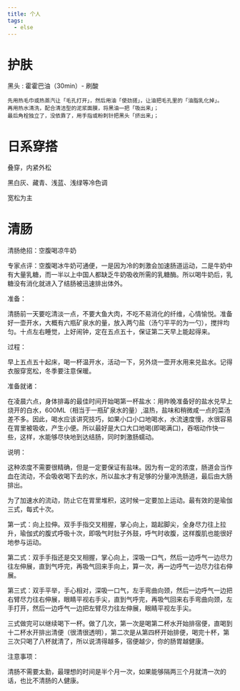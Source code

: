 ```yaml
---
title: 个人
tags:
  - else
---
```






# 护肤

黑头 : 霍霍巴油（30min）- 刷酸 

```text
先用热毛巾或热蒸汽让「毛孔打开」，然后用油「使劲搓」，让油把毛孔里的「油脂乳化掉」。
再用热水清洗，配合清洁型的泥浆面膜，将黑油一把「吸出来」；
最后角栓独立了，没依靠了，用手指或粉刺针把黑头「挤出来」；
```

# 日系穿搭

叠穿，内紧外松

黑白灰、藏青、浅蓝、浅绿等冷色调

宽松为主

# 清肠

清肠绝招：空腹喝凉牛奶

专家点评：空腹喝冰牛奶可通便，一是因为冷的刺激会加速肠道运动，二是牛奶中有大量乳糖，而一半以上中国人都缺乏牛奶吸收所需的乳糖酶。所以喝牛奶后，乳糖没有消化就进入了结肠被迅速排出体外。



准备：

清肠前一天要吃清淡一点，不要大鱼大肉，不吃不易消化的纤维，心情愉悦。准备好一壶开水，大概有六瓶矿泉水的量，放入两勺盐（汤勺平平的为一勺），搅拌均匀。十点左右睡觉，上好闹钟，定在五点五十，保证第二天早上能起得来。

过程：

早上五点五十起床，喝一杯温开水，活动一下，另外烧一壶开水用来兑盐水。记得衣服穿宽松，冬季要注意保暖。

准备就诸：

在凌晨六点，身体排毒的最佳时间开始喝第一杯盐水：用昨晚准备好的盐水兑早上烧开的白水，600ML（相当于一瓶矿泉水的量）,温热，盐味和稍微咸一点的菜汤差不多。因此，喝水应该讲究技巧，如果小口小口地喝水，水流速度慢，水很容易在胃里被吸收，产生小便。所以最好是大口大口地喝(即喝满口)，吞咽动作快一些，这样，水能够尽快地到达结肠，同时刺激肠蠕动。

说明：

这种浓度不需要很精确，但是一定要保证有盐味。因为有一定的浓度，肠道会当作血在流动，不会吸收喝下去的水，所以盐水才有足够的分量冲洗肠道，最后由大肠排出。

为了加速水的流动，防止它在胃里堆积，这时候一定要加上运动。最有效的是瑜伽三式，每式十次。

第一式：向上拉伸。双手手指交叉相握，掌心向上，踮起脚尖，全身尽力往上拉升，瑜伽式的腹式呼吸十次，即吸气时肚子外鼓，呼气时收腹，这样腹肌也能很好地参与运动。

第二式：双手手指还是交叉相握，掌心向上，深吸一口气，然后一边呼气一边尽力往左伸展，直到气呼完，再吸气回来手向上，算一次，再一边呼气一边尽力往右伸展。

第三式：双手平举，手心相对，深吸一口气，左手弯曲向颈，然后一边呼气一边把右臂尽力往右伸展，眼睛平视右手尖，直到气呼完，再吸气回来右手弯曲向颈，左手打开，然后一边呼气一边把左臂尽力往左伸展，眼睛平视左手尖。

三式做完可以继续喝下一杯。做了几次，第一次是喝第二杯水开始排宿便，直喝到十二杯水开排出清便（很清很透明），第二次是从第四杯开始排便，喝完十杯，第三次只喝了八杯就清了，所以说清得越多，宿便越少，你的肠胃越健康。

注意事项：

清肠不需要太勤，最理想的时间是半个月一次，如果能够隔两三个月就清一次的话，也比不清肠的人健康。